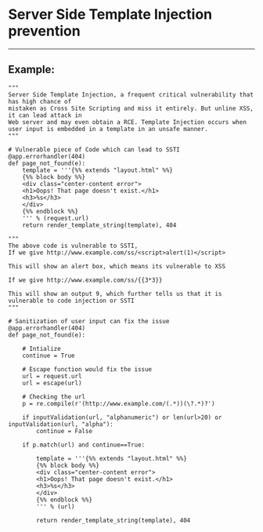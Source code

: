 # Server Side Template Injection prevention
-------

## Example:

	"""
	Server Side Template Injection, a frequent critical vulnerability that has high chance of 
	mistaken as Cross Site Scripting and miss it entirely. But unline XSS, it can lead attack in 
	Web server and may even obtain a RCE. Template Injection occurs when user input is embedded in a template in an unsafe manner. 
	"""

	# Vulnerable piece of Code which can lead to SSTI
	@app.errorhandler(404)
	def page_not_found(e):
    	template = '''{%% extends "layout.html" %%}
		{%% block body %%}
    	<div class="center-content error">
        <h1>Oops! That page doesn't exist.</h1>
    	<h3>%s</h3>
    	</div>
		{%% endblock %%}
		''' % (request.url)
    	return render_template_string(template), 404

    """
    The above code is vulnerable to SSTI,
    If we give http://www.example.com/ss/<script>alert(1)</script>

    This will show an alert box, which means its vulnerable to XSS

    If we give http://www.example.com/ss/{{3*3}}

    This will show an output 9, which further tells us that it is vulnerable to code injection or SSTI
    """

    # Sanitization of user input can fix the issue
    @app.errorhandler(404)
	def page_not_found(e):

		# Intialize
		continue = True

		# Escape function would fix the issue
    	url = request.url
    	url = escape(url)
    	
    	# Checking the url
    	p = re.compile(r'(http://www.example.com/(.*))(\?.*)?')

    	if inputValidation(url, "alphanumeric") or len(url>20) or inputValidation(url, "alpha"):
    		continue = False
    	
    	if p.match(url) and continue==True:

    		template = '''{%% extends "layout.html" %%}
			{%% block body %%}
    		<div class="center-content error">
        	<h1>Oops! That page doesn't exist.</h1>
    		<h3>%s</h3>
    		</div>
			{%% endblock %%}
			''' % (url)
    		
    		return render_template_string(template), 404

